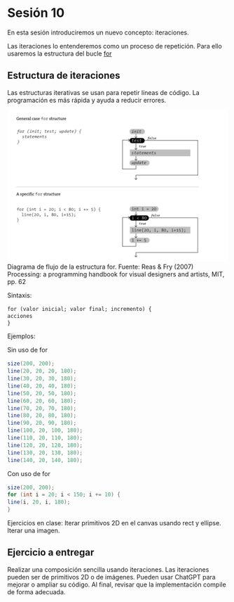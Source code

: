 # Sesión 10

En esta sesión introduciremos un nuevo concepto: iteraciones. 

Las iteraciones lo entenderemos como un proceso de repetición. Para ello usaremos la estructura del bucle [for](https://processing.org/reference/for.html)

## Estructura de iteraciones

Las estructuras iterativas se usan para repetir líneas de código. La programación es más rápida y ayuda a reducir errores.  

![Diagrama flujo for](img/for-diagram.png)
Diagrama de flujo de la estructura for. Fuente: Reas & Fry (2007) Processing: a programming handbook for visual designers and artists, MIT, pp. 62 

Sintaxis: 
```
for (valor inicial; valor final; incremento) {
acciones
}
```

Ejemplos:

Sin uso de for
```java
size(200, 200);
line(20, 20, 20, 180);
line(30, 20, 30, 180);
line(40, 20, 40, 180);
line(50, 20, 50, 180);
line(60, 20, 60, 180);
line(70, 20, 70, 180);
line(80, 20, 80, 180);
line(90, 20, 90, 180);
line(100, 20, 100, 180);
line(110, 20, 110, 180);
line(120, 20, 120, 180);
line(130, 20, 130, 180);
line(140, 20, 140, 180);
```

Con uso de for

```java
size(200, 200);
for (int i = 20; i < 150; i += 10) {
line(i, 20, i, 180);
}
```

Ejercicios en clase:
Iterar primitivos 2D en el canvas usando rect y ellipse. 
Iterar una imagen.


## Ejercicio a entregar

Realizar una composición sencilla usando iteraciones. Las iteraciones pueden ser de primitivos 2D o de imágenes. Pueden usar ChatGPT para mejorar o ampliar su código. Al final, revisar que la implementación compile de forma adecuada.

